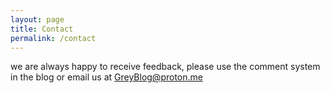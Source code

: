 ```yaml
---
layout: page
title: Contact
permalink: /contact
---
```


we are always happy to receive feedback, please use the comment system in the blog or email us at GreyBlog@proton.me
